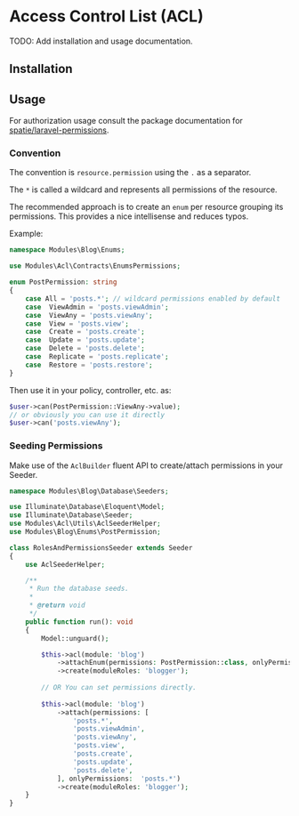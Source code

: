# Access Control List (ACL)

TODO: Add installation and usage documentation.

## Installation

## Usage

For authorization usage consult the package documentation
for [spatie/laravel-permissions](https://spatie.be/docs/laravel-permission/v5/introduction).

### Convention

The convention is `resource.permission` using the `.` as a separator.

The `*` is called a wildcard and represents all permissions of the resource.

The recommended approach is to create an `enum` per resource grouping its permissions. This provides a nice intellisense
and reduces typos.

Example:

```php 
namespace Modules\Blog\Enums;

use Modules\Acl\Contracts\EnumsPermissions;

enum PostPermission: string
{
    case All = 'posts.*'; // wildcard permissions enabled by default
    case  ViewAdmin = 'posts.viewAdmin';
    case  ViewAny = 'posts.viewAny';
    case  View = 'posts.view';
    case  Create = 'posts.create';
    case  Update = 'posts.update';
    case  Delete = 'posts.delete';
    case  Replicate = 'posts.replicate';
    case  Restore = 'posts.restore';
}
```

Then use it in your policy, controller, etc. as:

```php
$user->can(PostPermission::ViewAny->value);
// or obviously you can use it directly
$user->can('posts.viewAny');
```

### Seeding Permissions

Make use of the `AclBuilder` fluent API to create/attach permissions in your Seeder.

```php
namespace Modules\Blog\Database\Seeders;

use Illuminate\Database\Eloquent\Model;
use Illuminate\Database\Seeder;
use Modules\Acl\Utils\AclSeederHelper;
use Modules\Blog\Enums\PostPermission;

class RolesAndPermissionsSeeder extends Seeder
{
    use AclSeederHelper;

    /**
     * Run the database seeds.
     *
     * @return void
     */
    public function run(): void
    {
        Model::unguard();

        $this->acl(module: 'blog')
            ->attachEnum(permissions: PostPermission::class, onlyPermissions:  PostPermission::All->value)
            ->create(moduleRoles: 'blogger');
            
        // OR You can set permissions directly.
        
        $this->acl(module: 'blog')
            ->attach(permissions: [
                'posts.*',
                'posts.viewAdmin',
                'posts.viewAny',
                'posts.view',
                'posts.create',
                'posts.update',
                'posts.delete',
            ], onlyPermissions:  'posts.*')
            ->create(moduleRoles: 'blogger');
    }
}
```

